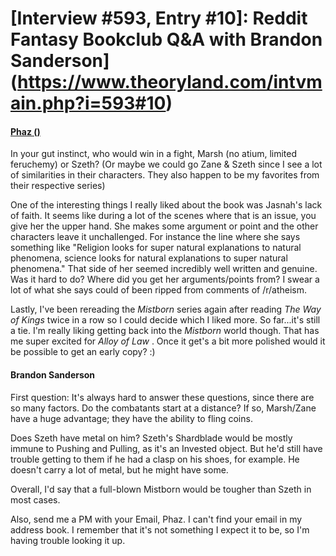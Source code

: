 # [Interview #593, Entry #10]: Reddit Fantasy Bookclub Q&A with Brandon Sanderson](https://www.theoryland.com/intvmain.php?i=593#10)

#### [Phaz ()](http://www.reddit.com/r/Fantasy_Bookclub/comments/fuq0p/qa_with_brandon_sanderson/c1isfj0)

In your gut instinct, who would win in a fight, Marsh (no atium, limited feruchemy) or Szeth? (Or maybe we could go Zane & Szeth since I see a lot of similarities in their characters. They also happen to be my favorites from their respective series)

One of the interesting things I really liked about the book was Jasnah's lack of faith. It seems like during a lot of the scenes where that is an issue, you give her the upper hand. She makes some argument or point and the other characters leave it unchallenged. For instance the line where she says something like "Religion looks for super natural explanations to natural phenomena, science looks for natural explanations to super natural phenomena." That side of her seemed incredibly well written and genuine. Was it hard to do? Where did you get her arguments/points from? I swear a lot of what she says could of been ripped from comments of /r/atheism.

Lastly, I've been rereading the
*Mistborn*
series again after reading
*The Way of Kings*
twice in a row so I could decide which I liked more. So far...it's still a tie. I'm really liking getting back into the
*Mistborn*
world though. That has me super excited for
*Alloy of Law*
. Once it get's a bit more polished would it be possible to get an early copy? :)

#### Brandon Sanderson

First question: It's always hard to answer these questions, since there are so many factors. Do the combatants start at a distance? If so, Marsh/Zane have a huge advantage; they have the ability to fling coins.

Does Szeth have metal on him? Szeth's Shardblade would be mostly immune to Pushing and Pulling, as it's an Invested object. But he'd still have trouble getting to them if he had a clasp on his shoes, for example. He doesn't carry a lot of metal, but he might have some.

Overall, I'd say that a full-blown Mistborn would be tougher than Szeth in most cases.

Also, send me a PM with your Email, Phaz. I can't find your email in my address book. I remember that it's not something I expect it to be, so I'm having trouble looking it up.

